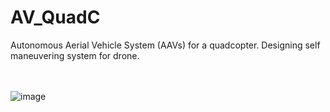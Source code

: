 # AV_QuadC
Autonomous Aerial Vehicle System (AAVs) for a quadcopter. 
Designing self maneuvering system for drone.

<br><br>
![image](https://www.google.com/url?sa=i&url=https%3A%2F%2Fwww.wallpaperflare.com%2Fsilhouette-of-quadcopter-drone-during-sunset-wallpaper-87623&psig=AOvVaw3fFLRcoa0zKQ5_hCsHXZct&ust=1613460869150000&source=images&cd=vfe&ved=0CAIQjRxqFwoTCPCV5KSw6-4CFQAAAAAdAAAAABAk)
